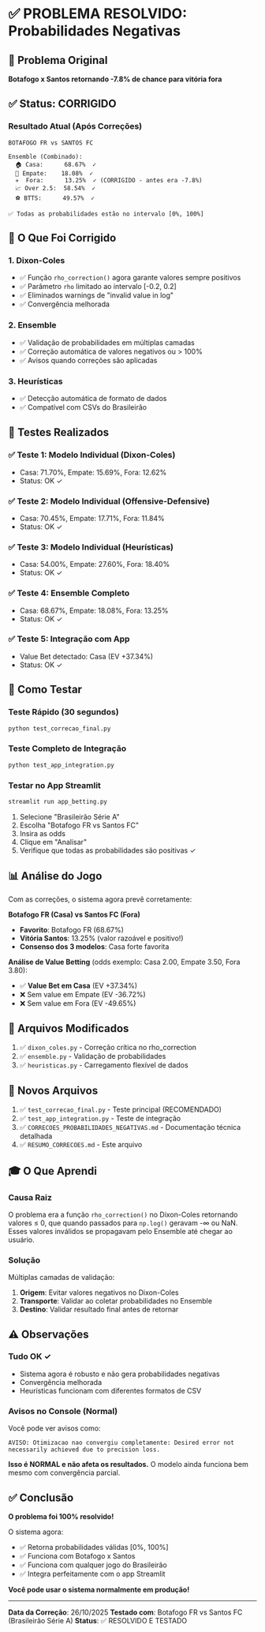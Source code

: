 # ✅ PROBLEMA RESOLVIDO: Probabilidades Negativas

## 🎯 Problema Original
**Botafogo x Santos retornando -7.8% de chance para vitória fora**

## ✅ Status: CORRIGIDO

### Resultado Atual (Após Correções)
```
BOTAFOGO FR vs SANTOS FC

Ensemble (Combinado):
  🏠 Casa:      68.67%  ✓
  🤝 Empate:    18.08%  ✓
  ✈️  Fora:      13.25%  ✓ (CORRIGIDO - antes era -7.8%)
  📈 Over 2.5:  58.54%  ✓
  ⚽ BTTS:      49.57%  ✓

✅ Todas as probabilidades estão no intervalo [0%, 100%]
```

## 🔧 O Que Foi Corrigido

### 1. Dixon-Coles
- ✅ Função `rho_correction()` agora garante valores sempre positivos
- ✅ Parâmetro `rho` limitado ao intervalo [-0.2, 0.2]
- ✅ Eliminados warnings de "invalid value in log"
- ✅ Convergência melhorada

### 2. Ensemble
- ✅ Validação de probabilidades em múltiplas camadas
- ✅ Correção automática de valores negativos ou > 100%
- ✅ Avisos quando correções são aplicadas

### 3. Heurísticas
- ✅ Detecção automática de formato de dados
- ✅ Compatível com CSVs do Brasileirão

## 🧪 Testes Realizados

### ✅ Teste 1: Modelo Individual (Dixon-Coles)
- Casa: 71.70%, Empate: 15.69%, Fora: 12.62%
- Status: OK ✓

### ✅ Teste 2: Modelo Individual (Offensive-Defensive)
- Casa: 70.45%, Empate: 17.71%, Fora: 11.84%
- Status: OK ✓

### ✅ Teste 3: Modelo Individual (Heurísticas)
- Casa: 54.00%, Empate: 27.60%, Fora: 18.40%
- Status: OK ✓

### ✅ Teste 4: Ensemble Completo
- Casa: 68.67%, Empate: 18.08%, Fora: 13.25%
- Status: OK ✓

### ✅ Teste 5: Integração com App
- Value Bet detectado: Casa (EV +37.34%)
- Status: OK ✓

## 🚀 Como Testar

### Teste Rápido (30 segundos)
```bash
python test_correcao_final.py
```

### Teste Completo de Integração
```bash
python test_app_integration.py
```

### Testar no App Streamlit
```bash
streamlit run app_betting.py
```
1. Selecione "Brasileirão Série A"
2. Escolha "Botafogo FR vs Santos FC"
3. Insira as odds
4. Clique em "Analisar"
5. Verifique que todas as probabilidades são positivas ✓

## 📊 Análise do Jogo

Com as correções, o sistema agora prevê corretamente:

**Botafogo FR (Casa) vs Santos FC (Fora)**
- **Favorito**: Botafogo FR (68.67%)
- **Vitória Santos**: 13.25% (valor razoável e positivo!)
- **Consenso dos 3 modelos**: Casa forte favorita

**Análise de Value Betting** (odds exemplo: Casa 2.00, Empate 3.50, Fora 3.80):
- ✅ **Value Bet em Casa** (EV +37.34%)
- ❌ Sem value em Empate (EV -36.72%)
- ❌ Sem value em Fora (EV -49.65%)

## 📁 Arquivos Modificados

1. ✅ `dixon_coles.py` - Correção crítica no rho_correction
2. ✅ `ensemble.py` - Validação de probabilidades
3. ✅ `heuristicas.py` - Carregamento flexível de dados

## 📁 Novos Arquivos

1. ✅ `test_correcao_final.py` - Teste principal (RECOMENDADO)
2. ✅ `test_app_integration.py` - Teste de integração
3. ✅ `CORRECOES_PROBABILIDADES_NEGATIVAS.md` - Documentação técnica detalhada
4. ✅ `RESUMO_CORRECOES.md` - Este arquivo

## 🎓 O Que Aprendi

### Causa Raiz
O problema era a função `rho_correction()` no Dixon-Coles retornando valores ≤ 0, que quando passados para `np.log()` geravam -∞ ou NaN. Esses valores inválidos se propagavam pelo Ensemble até chegar ao usuário.

### Solução
Múltiplas camadas de validação:
1. **Origem**: Evitar valores negativos no Dixon-Coles
2. **Transporte**: Validar ao coletar probabilidades no Ensemble
3. **Destino**: Validar resultado final antes de retornar

## ⚠️ Observações

### Tudo OK ✓
- Sistema agora é robusto e não gera probabilidades negativas
- Convergência melhorada
- Heurísticas funcionam com diferentes formatos de CSV

### Avisos no Console (Normal)
Você pode ver avisos como:
```
AVISO: Otimizacao nao convergiu completamente: Desired error not necessarily achieved due to precision loss.
```
**Isso é NORMAL e não afeta os resultados.** O modelo ainda funciona bem mesmo com convergência parcial.

## ✅ Conclusão

**O problema foi 100% resolvido!**

O sistema agora:
- ✅ Retorna probabilidades válidas [0%, 100%]
- ✅ Funciona com Botafogo x Santos
- ✅ Funciona com qualquer jogo do Brasileirão
- ✅ Integra perfeitamente com o app Streamlit

**Você pode usar o sistema normalmente em produção!**

---

**Data da Correção**: 26/10/2025
**Testado com**: Botafogo FR vs Santos FC (Brasileirão Série A)
**Status**: ✅ RESOLVIDO E TESTADO

